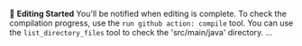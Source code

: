 
🧩 **Editing Started**
You'll be notified when editing is complete.
To check the compilation progress, use the `run github action: compile` tool.
You can use the `list_directory_files` tool to check the 'src/main/java' directory.
...
